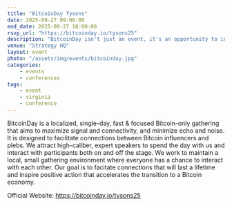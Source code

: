 ```yaml
---
title: "BitcoinDay Tysons"
date: 2025-09-27 09:00:00
end_date: 2025-09-27 18:00:00
rsvp_url: "https://bitcoinday.io/tysons25"
description: "BitcoinDay isn't just an event, it's an opportunity to increase your understanding of Bitcoin, connect with experts and influencers, and amplify your impact on the sound money revolution."
venue: "Strategy HQ"
layout: event
photo: "/assets/img/events/bitcoinday.jpg"
categories:
    - events
    - conferences
tags:
    - event
    - virginia
    - conference
---
```


BitcoinDay is a localized, single-day, fast & focused Bitcoin-only gathering that aims to maximize signal and connectivity, and minimize echo and noise. It is designed to facilitate connections between Bitcoin influencers and plebs. We attract high-caliber, expert speakers to spend the day with us and interact with participants both on and off the stage. We work to maintain a local, small gathering environment where everyone has a chance to interact with each other. Our goal is to facitate connections that will last a lifetime and inspire positive action that accelerates the transition to a Bitcoin economy.

Official Website: <a href="https://bitcoinday.io/tysons25">https://bitcoinday.io/tysons25</a>
